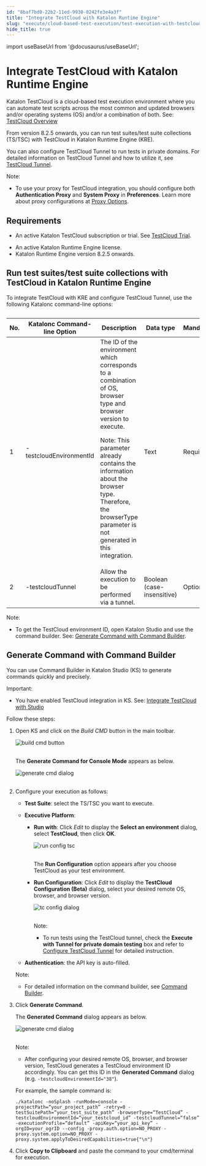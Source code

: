 ```yaml
---
id: "8baf7bd0-22b2-11ed-9930-0242fe3e4a3f"
title: "Integrate TestCloud with Katalon Runtime Engine"
slug: "execute/cloud-based-test-execution/test-execution-with-testcloud/integrate-testcloud-with-katalon-runtime-engine"
hide_title: true
---
```

import useBaseUrl from '@docusaurus/useBaseUrl';


# <a id="id" class="anchor_top_offset"/><a id="ariaid-title1" class="anchor_top_offset"/>Integrate TestCloud with Katalon Runtime Engine

<p xmlns="http://www.w3.org/1999/xhtml" className="p">Katalon TestCloud is a cloud-based test execution environment where you can automate test scripts across the most common and updated browsers and/or operating systems (OS) and/or a combination of both. See: <a className="xref" href="/execute/cloud-based-test-execution/test-execution-with-testcloud/testcloud-overview">TestCloud Overview</a></p> 
<p xmlns="http://www.w3.org/1999/xhtml" className="p">From version 8.2.5 onwards, you can run test suites/test suite collections (TS/TSC) with TestCloud in Katalon Runtime Engine (KRE).</p> 
<p xmlns="http://www.w3.org/1999/xhtml" className="p">You can also configure TestCloud Tunnel to run tests in private domains. For detailed information on TestCloud Tunnel and how to utilize it, see <a className="xref" href="/execute/cloud-based-test-execution/test-execution-with-testcloud/testcloud-tunnel">TestCloud Tunnel</a>.</p> 
<div xmlns="http://www.w3.org/1999/xhtml" className="note note note_note"><span className="note__title">Note:</span> <ul className="ul"><li className="li"><p className="p">To use your proxy for TestCloud integration, you should configure both <strong className="ph b">Authentication Proxy</strong> and <strong className="ph b">System Proxy</strong> in <strong className="ph b">Preferences</strong>. Learn more about proxy configurations at <a className="xref" href="/execute/katalon-runtime-engine/command-line-syntax-in-katalon-runtime-engine#id_5">Proxy Options</a>.</p></li></ul></div>

## Requirements

<ul xmlns="http://www.w3.org/1999/xhtml" className="ul"><li className="li"><p className="p">An active Katalon TestCloud subscription or trial. See <a className="xref" href="/administer/katalon-platform-packages/testcloud-feature-comparison#id_2">TestCloud Trial</a>.</p></li><li className="li">An active Katalon Runtime Engine license.</li><li className="li">Katalon Runtime Engine version 8.2.5 onwards.</li></ul> 

## <a id="id_1" class="anchor_top_offset"/>Run test suites/test suite collections with TestCloud in Katalon Runtime Engine

<p xmlns="http://www.w3.org/1999/xhtml" className="p">To integrate TestCloud with KRE and configure TestCloud Tunnel, use the following Katalonc command-line options:</p> 
<table xmlns="http://www.w3.org/1999/xhtml" className="table"><caption /><thead className="thead"><tr className><th className="entry anchor_top_offset" id="id_1__entry__1"> No.</th><th className="entry anchor_top_offset" id="id_1__entry__2"> Katalonc Command-line Option</th><th className="entry anchor_top_offset" id="id_1__entry__3"> Description</th><th className="entry anchor_top_offset" id="id_1__entry__4"> Data type</th><th className="entry anchor_top_offset" id="id_1__entry__5"> Mandatory</th></tr></thead><tbody className="tbody"><tr className><td className="entry" headers="id_1__entry__1 id_1__entry__2 id_1__entry__3 id_1__entry__4 id_1__entry__5 "> 1</td><td className="entry" headers="id_1__entry__1 id_1__entry__2 id_1__entry__3 id_1__entry__4 id_1__entry__5 "> -testcloudEnvironmentId</td><td className="entry" headers="id_1__entry__1 id_1__entry__2 id_1__entry__3 id_1__entry__4 id_1__entry__5 "> The ID of the environment which corresponds to a combination of OS, browser type and browser version to execute.<p className="p"> Note: This parameter already contains the information about the browser type. Therefore, the browserType parameter is not generated in this integration.</p></td><td className="entry" headers="id_1__entry__1 id_1__entry__2 id_1__entry__3 id_1__entry__4 id_1__entry__5 "> Text</td><td className="entry" headers="id_1__entry__1 id_1__entry__2 id_1__entry__3 id_1__entry__4 id_1__entry__5 "> Required</td></tr><tr className><td className="entry" headers="id_1__entry__1 id_1__entry__2 id_1__entry__3 id_1__entry__4 id_1__entry__5 "> 2</td><td className="entry" headers="id_1__entry__1 id_1__entry__2 id_1__entry__3 id_1__entry__4 id_1__entry__5 "> -testcloudTunnel</td><td className="entry" headers="id_1__entry__1 id_1__entry__2 id_1__entry__3 id_1__entry__4 id_1__entry__5 "> Allow the execution to be performed via a tunnel.</td><td className="entry" headers="id_1__entry__1 id_1__entry__2 id_1__entry__3 id_1__entry__4 id_1__entry__5 "> Boolean (case-insensitive)</td><td className="entry" headers="id_1__entry__1 id_1__entry__2 id_1__entry__3 id_1__entry__4 id_1__entry__5 "> Optional</td></tr></tbody></table> 
<div xmlns="http://www.w3.org/1999/xhtml" className="note note note_note"><span className="note__title">Note:</span> <ul className="ul"><li className="li">To get the TestCloud environment ID, open Katalon Studio and use the command builder. See: <a className="xref" href="/execute/cloud-based-test-execution/test-execution-with-testcloud/integrate-testcloud-with-katalon-runtime-engine#id_2">Generate Command with Command Builder</a>.</li></ul></div>

## <a id="id_2" class="anchor_top_offset"/>Generate Command with Command Builder

<p xmlns="http://www.w3.org/1999/xhtml" className="p">You can use Command Builder in Katalon Studio (KS) to generate commands quickly and precisely.</p> 
<div xmlns="http://www.w3.org/1999/xhtml" className="note important note_important"><span className="note__title">Important:</span> 
  <ul className="ul"><li className="li">
      <p className="p">You have enabled TestCloud integration in KS. See: <a className="xref" href="/execute/cloud-based-test-execution/test-execution-with-testcloud/integrate-testcloud-with-studio">Integrate TestCloud with Studio</a></p>
    </li></ul>
</div>
<p xmlns="http://www.w3.org/1999/xhtml" className="p">Follow these steps:</p> 
<ol xmlns="http://www.w3.org/1999/xhtml" className="ol"><li className="li">     <p className="p">Open KS and click on the <em className="ph i">Build CMD</em> button in the main toolbar.</p>     <p className="p"> <img className="image" src={useBaseUrl("https://github.com/katalon-studio/docs-images/raw/master/katalon-testcloud/studio-integration/comand-builder-icon.png")} alt="build cmd button" /><br /><br />     </p>     <p className="p">The <strong className="ph b">Generate Command for Console Mode</strong> appears as below.</p>     <p className="p"> <img className="image" src={useBaseUrl("https://github.com/katalon-studio/docs-images/raw/master/katalon-testcloud/studio-integration/kre-executive-platform.png")} alt="generate cmd dialog" /><br /><br />     </p>   </li><li className="li">     <p className="p">Configure your execution as follows:</p>     <ul className="ul"><li className="li"> <strong className="ph b">Test Suite</strong>: select the TS/TSC you want to execute.</li><li className="li">         <p className="p"> <strong className="ph b">Executive Platform</strong>:</p>         <ul className="ul"><li className="li">             <p className="p"> <strong className="ph b">Run with</strong>: Click <em className="ph i">Edit</em> to display the <strong className="ph b">Select an environment</strong> dialog, select <strong className="ph b">TestCloud</strong>, then click <strong className="ph b">OK</strong>.</p>             <p className="p"> <img className="image" src={useBaseUrl("https://github.com/katalon-studio/docs-images/raw/master/katalon-testcloud/studio-integration/run-tsc-testcloud-as-environment.png")} width={500} alt="run config tsc" /><br /><br />             </p>             <p className="p">The <strong className="ph b">Run Configuration</strong> option appears after you choose TestCloud as your test environment.</p>           </li><li className="li">             <p className="p"> <strong className="ph b">Run Configuration</strong>: Click <em className="ph i">Edit</em> to display the <strong className="ph b">TestCloud Configuration (Beta)</strong> dialog, select your desired remote OS, browser, and browser version.</p>             <p className="p"> <img className="image" src={useBaseUrl("https://github.com/katalon-studio/docs-images/raw/master/katalon-testcloud/studio-integration/tunnel-setup-helper-link.png")} width={500} alt="tc config dialog" /><br /><br />             </p>             <div className="note note note_note"><span className="note__title">Note:</span>                <ul className="ul"><li className="li">                   <p className="p">To run tests using the TestCloud tunnel, check the <strong className="ph b">Execute with Tunnel for private domain testing</strong> box and refer to <a className="xref" href="/execute/cloud-based-test-execution/test-execution-with-testcloud/integrate-testcloud-with-studio#id_4">Configure TestCloud Tunnel</a> for detailed instruction.</p>                 </li></ul>             </div>           </li></ul>       </li><li className="li">         <p className="p"> <strong className="ph b">Authentication</strong>: the API key is auto-filled.</p>       </li></ul>     <div className="note note note_note"><span className="note__title">Note:</span>        <ul className="ul"><li className="li">           <p className="p">For detailed information on the command builder, see <a className="xref" href="/execute/katalon-runtime-engine/command-line-syntax-in-katalon-runtime-engine#id_10">Command Builder</a>.</p>         </li></ul>     </div>   </li><li className="li">     <p className="p">Click <strong className="ph b">Generate Command</strong>.</p>     <p className="p">The <strong className="ph b">Generated Command</strong> dialog appears as below.</p>     <p className="p"> <img className="image" src={useBaseUrl("https://github.com/katalon-studio/docs-images/raw/master/katalon-testcloud/studio-integration/generated-command-grey-cover.png")} width={600} alt="generate cmd dialog" /><br /><br />     </p>     <div className="note note note_note"><span className="note__title">Note:</span>        <ul className="ul"><li className="li">           <p className="p">After configuring your desired remote OS, browser, and browser version, TestCloud generates a TestCloud environment ID accordingly. You can get this ID in the <strong className="ph b">Generated Command</strong> dialog (e.g. <code className="ph codeph">-testcloudEnvironmentId="38"</code>).</p>         </li></ul>     </div>     <p className="p">For example, the sample command is:</p>     <pre className="pre codeblock"><code>./katalonc -noSplash -runMode=console -projectPath=“your_project_path” -retry=0 -testSuitePath=“your_test_suite_path” -browserType=“TestCloud” -testcloudEnvironmentId=“your_testcloud_id” -testcloudTunnel=“false” -executionProfile=“default” -apiKey=“your_api_key” -orgID=your_ogrID --config -proxy.auth.option=NO_PROXY -proxy.system.option=NO_PROXY -proxy.system.applyToDesiredCapabilities=true{"\n"}</code></pre>   </li><li className="li">     <p className="p">Click <strong className="ph b">Copy to Clipboard</strong> and paste the command to your cmd/terminal for execution.</p>   </li></ol> 
